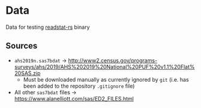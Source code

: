 # Data
Data for testing [readstat-rs](https://github.com/curtisalexander/readstat-rs) binary


## Sources
- `ahs2019n.sas7bdat` &rarr; http://www2.census.gov/programs-surveys/ahs/2019/AHS%202019%20National%20PUF%20v1.1%20Flat%20SAS.zip
  - Must be downloaded manually as currently ignored by `git` (i.e. has been added to the repository `.gitignore` file)
- All other `sas7bdat` files &rarr; https://www.alanelliott.com/sas/ED2_FILES.html